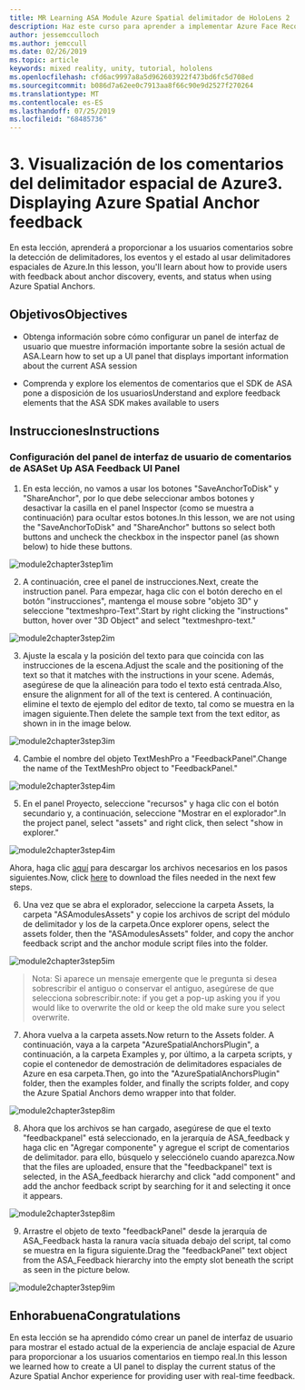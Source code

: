 ```yaml
---
title: MR Learning ASA Module Azure Spatial delimitador de HoloLens 2
description: Haz este curso para aprender a implementar Azure Face Recognition dentro de una aplicación de realidad mixta.
author: jessemcculloch
ms.author: jemccull
ms.date: 02/26/2019
ms.topic: article
keywords: mixed reality, unity, tutorial, hololens
ms.openlocfilehash: cfd6ac9997a8a5d962603922f473bd6fc5d708ed
ms.sourcegitcommit: b086d7a62ee0c7913aa8f66c90e9d2527f270264
ms.translationtype: MT
ms.contentlocale: es-ES
ms.lasthandoff: 07/25/2019
ms.locfileid: "68485736"
---
```

# <a name="3-displaying-azure-spatial-anchor-feedback"></a><span data-ttu-id="ee7f7-104">3. Visualización de los comentarios del delimitador espacial de Azure</span><span class="sxs-lookup"><span data-stu-id="ee7f7-104">3. Displaying Azure Spatial Anchor feedback</span></span>

<span data-ttu-id="ee7f7-105">En esta lección, aprenderá a proporcionar a los usuarios comentarios sobre la detección de delimitadores, los eventos y el estado al usar delimitadores espaciales de Azure.</span><span class="sxs-lookup"><span data-stu-id="ee7f7-105">In this lesson, you'll learn about how to provide users with feedback about anchor discovery, events, and status when using Azure Spatial Anchors.</span></span>

## <a name="objectives"></a><span data-ttu-id="ee7f7-106">Objetivos</span><span class="sxs-lookup"><span data-stu-id="ee7f7-106">Objectives</span></span>

* <span data-ttu-id="ee7f7-107">Obtenga información sobre cómo configurar un panel de interfaz de usuario que muestre información importante sobre la sesión actual de ASA.</span><span class="sxs-lookup"><span data-stu-id="ee7f7-107">Learn how to set up a UI panel that displays important information about the current ASA session</span></span>

* <span data-ttu-id="ee7f7-108">Comprenda y explore los elementos de comentarios que el SDK de ASA pone a disposición de los usuarios</span><span class="sxs-lookup"><span data-stu-id="ee7f7-108">Understand and explore feedback elements that the ASA SDK makes available to users</span></span>

## <a name="instructions"></a><span data-ttu-id="ee7f7-109">Instrucciones</span><span class="sxs-lookup"><span data-stu-id="ee7f7-109">Instructions</span></span>

### <a name="set-up-asa-feedback-ui-panel"></a><span data-ttu-id="ee7f7-110">Configuración del panel de interfaz de usuario de comentarios de ASA</span><span class="sxs-lookup"><span data-stu-id="ee7f7-110">Set Up ASA Feedback UI Panel</span></span>

1. <span data-ttu-id="ee7f7-111">En esta lección, no vamos a usar los botones "SaveAnchorToDisk" y "ShareAnchor", por lo que debe seleccionar ambos botones y desactivar la casilla en el panel Inspector (como se muestra a continuación) para ocultar estos botones.</span><span class="sxs-lookup"><span data-stu-id="ee7f7-111">In this lesson, we are not using the "SaveAnchorToDisk" and "ShareAnchor" buttons so select both buttons and uncheck the checkbox in the inspector panel (as shown below) to hide these buttons.</span></span>
   

![module2chapter3step1im](images/module2chapter3step1im.PNG)

2. <span data-ttu-id="ee7f7-113">A continuación, cree el panel de instrucciones.</span><span class="sxs-lookup"><span data-stu-id="ee7f7-113">Next, create the instruction panel.</span></span> <span data-ttu-id="ee7f7-114">Para empezar, haga clic con el botón derecho en el botón "instrucciones", mantenga el mouse sobre "objeto 3D" y seleccione "textmeshpro-Text".</span><span class="sxs-lookup"><span data-stu-id="ee7f7-114">Start by right clicking the "instructions" button, hover over "3D Object" and select "textmeshpro-text."</span></span>

![module2chapter3step2im](images/module2chapter3step2im.PNG)

3. <span data-ttu-id="ee7f7-116">Ajuste la escala y la posición del texto para que coincida con las instrucciones de la escena.</span><span class="sxs-lookup"><span data-stu-id="ee7f7-116">Adjust the scale and the positioning of the text so that it matches with the instructions in your scene.</span></span> <span data-ttu-id="ee7f7-117">Además, asegúrese de que la alineación para todo el texto está centrada.</span><span class="sxs-lookup"><span data-stu-id="ee7f7-117">Also, ensure the alignment for all of the text is centered.</span></span> <span data-ttu-id="ee7f7-118">A continuación, elimine el texto de ejemplo del editor de texto, tal como se muestra en la imagen siguiente.</span><span class="sxs-lookup"><span data-stu-id="ee7f7-118">Then delete the sample text from the text editor, as shown in in the image below.</span></span>

![module2chapter3step3im](images/module2chapter3step3im.PNG)

4. <span data-ttu-id="ee7f7-120">Cambie el nombre del objeto TextMeshPro a "FeedbackPanel".</span><span class="sxs-lookup"><span data-stu-id="ee7f7-120">Change the name of the TextMeshPro object to "FeedbackPanel."</span></span>
   

![module2chapter3step4im](images/module2chapter3step4im.PNG)

5. <span data-ttu-id="ee7f7-122">En el panel Proyecto, seleccione "recursos" y haga clic con el botón secundario y, a continuación, seleccione "Mostrar en el explorador".</span><span class="sxs-lookup"><span data-stu-id="ee7f7-122">In the project panel, select "assets" and right click, then select "show in explorer."</span></span>
   

![module2chapter3step4im](images/module2chapter3step5im.PNG)

<span data-ttu-id="ee7f7-124">Ahora, haga clic [aquí](https://onedrive.live.com/?authkey=%21ABXEC8PvyQu8Qd8&id=5B7335C4342BCB0E%21395636&cid=5B7335C4342BCB0E) para descargar los archivos necesarios en los pasos siguientes.</span><span class="sxs-lookup"><span data-stu-id="ee7f7-124">Now, click [here](https://onedrive.live.com/?authkey=%21ABXEC8PvyQu8Qd8&id=5B7335C4342BCB0E%21395636&cid=5B7335C4342BCB0E) to download the files needed in the next few steps.</span></span>

6. <span data-ttu-id="ee7f7-125">Una vez que se abra el explorador, seleccione la carpeta Assets, la carpeta "ASAmodulesAssets" y copie los archivos de script del módulo de delimitador y los de la carpeta.</span><span class="sxs-lookup"><span data-stu-id="ee7f7-125">Once explorer opens, select the assets folder, then the "ASAmodulesAssets" folder, and copy the anchor feedback script and the anchor module script files into the folder.</span></span> 

![module2chapter3step5im](images/module2chapter3step6im.PNG)

> <span data-ttu-id="ee7f7-127">Nota: Si aparece un mensaje emergente que le pregunta si desea sobrescribir el antiguo o conservar el antiguo, asegúrese de que selecciona sobrescribir.</span><span class="sxs-lookup"><span data-stu-id="ee7f7-127">note: if you get a pop-up asking you if you would like to overwrite the old or keep the old make sure you select overwrite.</span></span>

7. <span data-ttu-id="ee7f7-128">Ahora vuelva a la carpeta assets.</span><span class="sxs-lookup"><span data-stu-id="ee7f7-128">Now return to the Assets folder.</span></span> <span data-ttu-id="ee7f7-129">A continuación, vaya a la carpeta "AzureSpatialAnchorsPlugin", a continuación, a la carpeta Examples y, por último, a la carpeta scripts, y copie el contenedor de demostración de delimitadores espaciales de Azure en esa carpeta.</span><span class="sxs-lookup"><span data-stu-id="ee7f7-129">Then, go into the "AzureSpatialAnchorsPlugin" folder, then the examples folder, and finally the scripts folder, and copy the Azure Spatial Anchors demo wrapper into that folder.</span></span> 

![module2chapter3step8im](images/module2chapter3step7im.PNG)

8. <span data-ttu-id="ee7f7-131">Ahora que los archivos se han cargado, asegúrese de que el texto "feedbackpanel" está seleccionado, en la jerarquía de ASA_feedback y haga clic en "Agregar componente" y agregue el script de comentarios de delimitador. para ello, búsquelo y selecciónelo cuando aparezca.</span><span class="sxs-lookup"><span data-stu-id="ee7f7-131">Now that the files are uploaded, ensure that the "feedbackpanel" text is selected, in the ASA_feedback hierarchy and click "add component" and add the anchor feedback script by searching for it and selecting it once it appears.</span></span> 

![module2chapter3step8im](images/module2chapter3step8im.PNG)

9. <span data-ttu-id="ee7f7-133">Arrastre el objeto de texto "feedbackPanel" desde la jerarquía de ASA_Feedback hasta la ranura vacía situada debajo del script, tal como se muestra en la figura siguiente.</span><span class="sxs-lookup"><span data-stu-id="ee7f7-133">Drag the "feedbackPanel" text object from the ASA_Feedback hierarchy into the empty slot beneath the script as seen in the picture below.</span></span> 

![module2chapter3step9im](images/module2chapter3step9im.PNG)

## <a name="congratulations"></a><span data-ttu-id="ee7f7-135">Enhorabuena</span><span class="sxs-lookup"><span data-stu-id="ee7f7-135">Congratulations</span></span>

<span data-ttu-id="ee7f7-136">En esta lección se ha aprendido cómo crear un panel de interfaz de usuario para mostrar el estado actual de la experiencia de anclaje espacial de Azure para proporcionar a los usuarios comentarios en tiempo real.</span><span class="sxs-lookup"><span data-stu-id="ee7f7-136">In this lesson we learned how to create a UI panel to display the current status of the Azure Spatial Anchor experience for providing user with real-time feedback.</span></span>


